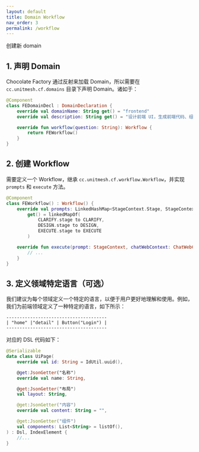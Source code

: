 ```yaml
---
layout: default
title: Domain Workflow
nav_order: 3
permalink: /workflow
---
```


创建新 domain

## 1. 声明 Domain

Chocolate Factory 通过反射来加载 Domain，所以需要在 `cc.unitmesh.cf.domains` 目录下声明 Domain。诸如于：

```kotlin
@Component
class FEDomainDecl : DomainDeclaration {
    override val domainName: String get() = "frontend"
    override val description: String get() = "设计前端 UI，生成前端代码、组件等"

    override fun workflow(question: String): Workflow {
        return FEWorkflow()
    }
}
```

## 2. 创建 Workflow

需要定义一个 Workflow，继承 `cc.unitmesh.cf.workflow.Workflow`，并实现 `prompts` 和 `execute` 方法。

```kotlin
@Component
class FEWorkflow() : Workflow() {
    override val prompts: LinkedHashMap<StageContext.Stage, StageContext>
        get() = linkedMapOf(
            CLARIFY.stage to CLARIFY,
            DESIGN.stage to DESIGN,
            EXECUTE.stage to EXECUTE
        )

    override fun execute(prompt: StageContext, chatWebContext: ChatWebContext): WorkflowResult? {
        // ...
    }
}
```

## 3. 定义领域特定语言（可选）

我们建议为每个领域定义一个特定的语言，以便于用户更好地理解和使用。例如，我们为前端领域定义了一种特定的语言，如下所示：

```design
--------------------------------------
| "home" |"detail" | Button("Login") |
--------------------------------------
```

对应的 DSL 代码如下：

```kotlin
@Serializable
data class UiPage(
    override val id: String = IdUtil.uuid(),

    @get:JsonGetter("名称")
    override val name: String,

    @get:JsonGetter("布局")
    val layout: String,

    @get:JsonGetter("内容")
    override val content: String = "",

    @get:JsonGetter("组件")
    val components: List<String> = listOf(),
) : Dsl, IndexElement {
    //...  
}
```

